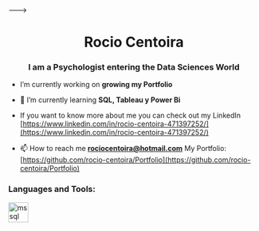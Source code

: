 
--->
<h1 align="center">Rocio Centoira</h1>
<h3 align="center">I am a Psychologist entering the Data Sciences World</h3>

- I’m currently working on **growing my Portfolio**

- 🌱 I’m currently learning **SQL, Tableau y Power Bi**

- If you want to know more about me you can check out my LinkedIn [https://www.linkedin.com/in/rocio-centoira-471397252/](https://www.linkedin.com/in/rocio-centoira-471397252/)

- 📫 How to reach me **rociocentoira@hotmail.com**
   My Portfolio: [https://github.com/rocio-centoira/Portfolio](https://github.com/rocio-centoira/Portfolio)

<h3 align="left">Languages and Tools:</h3>
<p align="left"> <a href="https://www.microsoft.com/en-us/sql-server" target="_blank" rel="noreferrer"> <img src="https://www.svgrepo.com/show/303229/microsoft-sql-server-logo.svg" alt="mssql" width="40" height="40"/> </a> </p>

